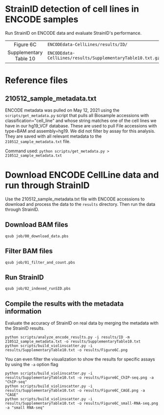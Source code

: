 # StrainID detection of cell lines in ENCODE samples

Run StrainID on ENCODE data and evaluate StrainID's performance.

|  |  |
| :--: | -- |
| Figure 6C  | `ENCODEdata-CellLines/results/ID/` |
| Supplementary Table 10 | `ENCODEdata-CellLines/results/SupplementaryTable10.txt.gz` |

# Reference files

## 210512_sample_metadata.txt
ENCODE metadata was pulled on May 12, 2021 using the `scripts/get_metadata.py` script that pulls all Biosample accessions with classification="cell_line" and whose string matches one of the cell lines we have in our hg19_VCF database. These are used to pull File accessions with type=BAM and assembly=hg19. We did not filter by assay for this analysis. They are saved with all relevant metadata to the `210512_sample_metadata.txt` file.

Command used: `python scripts/get_metadata.py > 210512_sample_metadata.txt`

# Download ENCODE CellLine data and run through StrainID
Use the 210512_sample_metadata.txt file with ENCODE accessions to download and process the
data to the `results` directory. Then run the data through StrainID.

## Download BAM files
```
qsub job/00_download_data.pbs
```

## Filter BAM files

```
qsub job/01_filter_and_count.pbs
```

## Run StrainID
```
qsub job/02_indexed_runSID.pbs
```

## Compile the results with the metadata information
Evaluate the accuracy of StrainID on real data by merging the metadata with the StrainID results.
```
python scripts/analyze_encode_results.py -i results/ID -m 210512_sample_metadata.txt -o results/SupplementaryTable10.txt
python scripts/build_violinscatter.py -i results/SupplementaryTable10.txt -o results/Figure6C.png
```

You can even filter the visualization to show the results for specific assays by using the `-a` option flag
```
python scripts/build_violinscatter.py -i results/SupplementaryTable10.txt -o results/Figure6C_ChIP-seq.png -a "ChIP-seq"
python scripts/build_violinscatter.py -i results/SupplementaryTable10.txt -o results/Figure6C_CAGE.png -a "CAGE"
python scripts/build_violinscatter.py -i results/SupplementaryTable10.txt -o results/Figure6C_small-RNA-seq.png -a "small RNA-seq"
```
